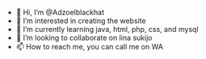 - 👋 Hi, I’m @Adzoelblackhat
- 👀 I’m interested in creating the website
- 🌱 I’m currently learning java, html, php, css, and mysql
- 💞️ I’m looking to collaborate on lina sukijo
- 📫 How to reach me, you can call me on WA

<!---
Adzoelblackhat/Adzoelblackhat is a ✨ special ✨ repository because its `README.md` (this file) appears on your GitHub profile.
You can click the Preview link to take a look at your changes.
--->
